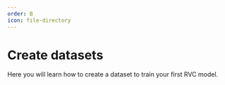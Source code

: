```yaml
---
order: B
icon: file-directory
---
```


# Create datasets
Here you will learn how to create a dataset to train your first RVC model.
